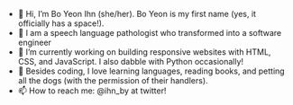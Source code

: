 - 👋 Hi, I’m Bo Yeon Ihn (she/her). Bo Yeon is my first name (yes, it officially has a space!). 
- 👀 I am a speech language pathologist who transformed into a software engineer
- 🌱 I’m currently working on building responsive websites with HTML, CSS, and JavaScript. I also dabble with Python occasionally! 
- 💞️ Besides coding, I love learning languages, reading books, and petting all the dogs (with the permission of their handlers). 
- 📫 How to reach me: @ihn_by at twitter! 

<!---
boyeonihn/boyeonihn is a ✨ special ✨ repository because its `README.md` (this file) appears on your GitHub profile.
You can click the Preview link to take a look at your changes.
--->
